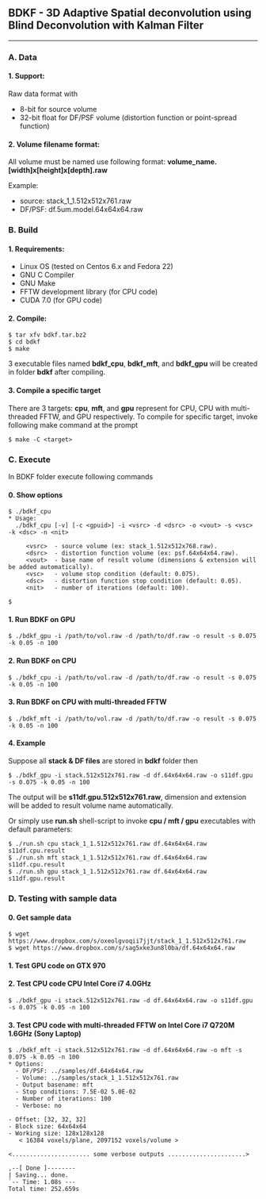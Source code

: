## BDKF - 3D Adaptive Spatial deconvolution using Blind Deconvolution with Kalman Filter
----------------------------------------------------------------------------------------

### A. Data

#### 1. Support:

Raw data format with
- 8-bit for source volume
- 32-bit float for DF/PSF volume (distortion function or point-spread function)

#### 2. Volume filename format:

All volume must be named use following format: **volume_name.[width]x[height]x[depth].raw**

Example:  
* source: stack_1_1.512x512x761.raw
* DF/PSF: df.5um.model.64x64x64.raw

### B. Build

#### 1. Requirements:

- Linux OS (tested on Centos 6.x and Fedora 22)
- GNU C Compiler
- GNU Make
- FFTW development library (for CPU code)
- CUDA 7.0 (for GPU code)

#### 2. Compile:

	$ tar xfv bdkf.tar.bz2
	$ cd bdkf
	$ make

3 executable files named **bdkf_cpu**, **bdkf_mft**, and **bdkf_gpu** will be created in
folder **bdkf** after compiling.

#### 3. Compile a specific target

There are 3 targets: **cpu**, **mft**, and **gpu** represent for CPU, CPU with multi-threaded FFTW, and GPU respectively. To compile for specific target, invoke following make command at the prompt

	$ make -C <target>

### C. Execute

In BDKF folder execute following commands

#### 0. Show options

	$ ./bdkf_cpu
	* Usage:
      ./bdkf_cpu [-v] [-c <gpuid>] -i <vsrc> -d <dsrc> -o <vout> -s <vsc> -k <dsc> -n <nit>

         <vsrc>  - source volume (ex: stack_1.512x512x768.raw).
         <dsrc>  - distortion function volume (ex: psf.64x64x64.raw).
         <vout>  - base name of result volume (dimensions & extension will be added automatically).
         <vsc>   - volume stop condition (default: 0.075).
         <dsc>   - distortion function stop condition (default: 0.05).
         <nit>   - number of iterations (default: 100).
	
	$

#### 1. Run BDKF on GPU

	$ ./bdkf_gpu -i /path/to/vol.raw -d /path/to/df.raw -o result -s 0.075 -k 0.05 -n 100

#### 2. Run BDKF on CPU

	$ ./bdkf_cpu -i /path/to/vol.raw -d /path/to/df.raw -o result -s 0.075 -k 0.05 -n 100

#### 3. Run BDKF on CPU with multi-threaded FFTW

	$ ./bdkf_mft -i /path/to/vol.raw -d /path/to/df.raw -o result -s 0.075 -k 0.05 -n 100

#### 4. Example

Suppose all **stack & DF files** are stored in **bdkf** folder then

	$ ./bdkf_gpu -i stack.512x512x761.raw -d df.64x64x64.raw -o s11df.gpu -s 0.075 -k 0.05 -n 100

The output will be **s11df.gpu.512x512x761.raw**, dimension and extension will be added to result volume name automatically.

Or simply use **run.sh** shell-script to invoke **cpu / mft / gpu** executables with default parameters:

	$ ./run.sh cpu stack_1_1.512x512x761.raw df.64x64x64.raw s11df.cpu.result
	$ ./run.sh mft stack_1_1.512x512x761.raw df.64x64x64.raw s11df.cpu.result
	$ ./run.sh gpu stack_1_1.512x512x761.raw df.64x64x64.raw s11df.gpu.result

### D. Testing with sample data

#### 0. Get sample data

	$ wget https://www.dropbox.com/s/oxeolgvoqii7jjt/stack_1_1.512x512x761.raw
	$ wget https://www.dropbox.com/s/sag5xke3un8l0ba/df.64x64x64.raw

#### 1. Test GPU code on GTX 970

#### 2. Test CPU code CPU Intel Core i7 4.0GHz

	$ ./bdkf_gpu -i stack.512x512x761.raw -d df.64x64x64.raw -o s11df.gpu -s 0.075 -k 0.05 -n 100

#### 3. Test CPU code with multi-threaded FFTW on Intel Core i7 Q720M 1.6GHz (Sony Laptop)

	$ ./bdkf_mft -i stack.512x512x761.raw -d df.64x64x64.raw -o mft -s 0.075 -k 0.05 -n 100
	* Options:
	  - DF/PSF: ../samples/df.64x64x64.raw
	  - Volume: ../samples/stack_1_1.512x512x761.raw
	  - Output basename: mft
	  - Stop conditions: 7.5E-02 5.0E-02
	  - Number of iterations: 100
	  - Verbose: no
	
	- Offset: [32, 32, 32]
	- Block size: 64x64x64
	- Working size: 128x128x128
	   < 16384 voxels/plane, 2097152 voxels/volume >

	<...................... some verbose outputs ......................>

	,--[ Done ]--------
	| Saving... done.
	`-- Time: 1.08s ---
	Total time: 252.659s
